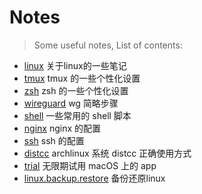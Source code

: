 # Notes

> Some useful notes, List of contents:

- [linux](linux.md) 关于linux的一些笔记
- [tmux](tmux.md) tmux 的一些个性化设置
- [zsh](zsh.md) zsh 的一些个性化设置
- [wireguard](wg.md) wg 简略步骤
- [shell](shell.md) 一些常用的 shell 脚本
- [nginx](nginx.md) nginx 的配置
- [ssh](ssh.md) ssh 的配置
- [distcc](distcc.md) archlinux 系统 distcc 正确使用方式
- [trial](trial.md) 无限期试用 macOS 上的 app
- [linux.backup.restore](linux.backup.restore.md) 备份还原linux
